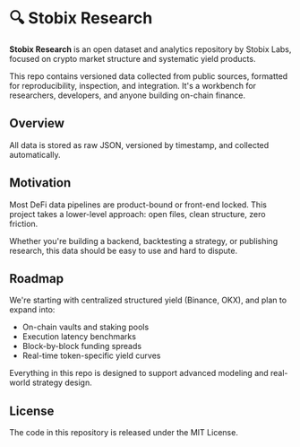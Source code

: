 # 🔍 Stobix Research

**Stobix Research** is an open dataset and analytics repository by Stobix Labs, focused on crypto market structure and systematic yield products.

This repo contains versioned data collected from public sources, formatted for reproducibility, inspection, and integration. It's a workbench for researchers, developers, and anyone building on-chain finance.

## Overview

All data is stored as raw JSON, versioned by timestamp, and collected automatically.

## Motivation

Most DeFi data pipelines are product-bound or front-end locked. This project takes a lower-level approach: open files, clean structure, zero friction.

Whether you're building a backend, backtesting a strategy, or publishing research, this data should be easy to use and hard to dispute.

## Roadmap

We're starting with centralized structured yield (Binance, OKX), and plan to expand into:

- On-chain vaults and staking pools
- Execution latency benchmarks
- Block-by-block funding spreads
- Real-time token-specific yield curves

Everything in this repo is designed to support advanced modeling and real-world strategy design.

## License

The code in this repository is released under the MIT License.
